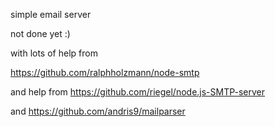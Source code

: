 simple email server

not done yet :)

with lots of help from

https://github.com/ralphholzmann/node-smtp

and help from
https://github.com/riegel/node.js-SMTP-server

and
https://github.com/andris9/mailparser

